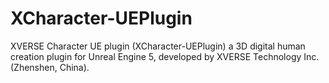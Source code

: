 # XCharacter-UEPlugin
XVERSE Character UE plugin (XCharacter-UEPlugin) a 3D digital human creation plugin for Unreal Engine 5, developed by XVERSE Technology Inc. (Zhenshen, China).
